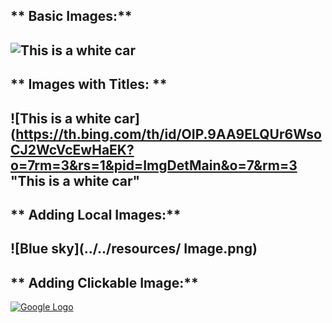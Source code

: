 ## ** Basic Images:** 
<!-- ![Alt text](Image URL)-->
![This is a white car](https://th.bing.com/th/id/OIP.9AA9ELQUr6WsoCJ2WcVcEwHaEK?o=7rm=3&rs=1&pid=ImgDetMain&o=7&rm=3)
---
## ** Images with Titles: **
<!-- ![Alt text](Image URL "Image Title")-->
![This is a white car](https://th.bing.com/th/id/OIP.9AA9ELQUr6WsoCJ2WcVcEwHaEK?o=7rm=3&rs=1&pid=ImgDetMain&o=7&rm=3 "This is a white car"
---
## ** Adding Local Images:**
<!-- ![Local Image](Image Path)-->
![Blue sky](../../resources/ Image.png)
---
## ** Adding Clickable Image:**
<!--![![Image alt text](Thumbnail image URL)](Target page URL)-->
[![Google Logo](https://tinyurl.com/google-logo)](https://www.google.com)
